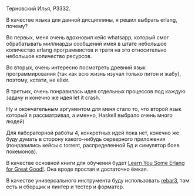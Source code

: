 Терновский Илья, P3332.

В качестве языка для данной дисциплины, я решил выбрать erlang, почему?

Во первых, меня очень вдохновил кейс whatsapp, который смог обрабатывать миллиарды сообщений имея в штате небольшое количество erlang программистов и тратя на это относительно небольшое количество ресурсов.

Во вторых, очень интересно посмотреть древний язык программирования (так как всю жизнь изучал только питон и жабу), поэтому, кстати, не elixir.

В третьих, очень понравилась идея отдельных процессов под каждую задачу и конечно же идея let it crash.

Ну и окончательным аргументом для меня стало то, что второй язык который я рассматривал, а именно, Haskell выбрало очень много людей)

Для лабораторной работы 4, конкретных идей пока нет, конечно же буду думать в сторону какого-нибудь серверного приложения (понравились кейсы с torrent, распределенной Бд и симулятор боев покемонов).

В качестве основной книги для обучения будет [Learn You Some Erlang for Great Good!](https://learnyousomeerlang.com/introduction).
Она вроде простая и достаточно ёмкая.

В качестве универсального инструмента буду использовать [rebar3](https://www.rebar3.org/), там есть и сборщик и линтер и тестер и форматер.

